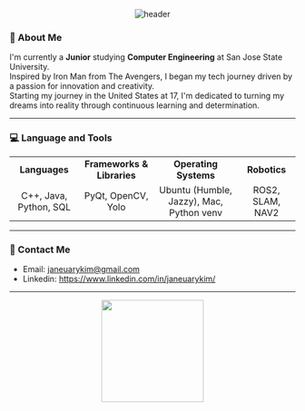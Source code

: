 <div align="center"> 
  
  ![header](https://capsule-render.vercel.app/api?type=blur&height=160&text=Hi%20There!👋%20I'm%20Jane%20Kim&color=gradient)

</div>

### 🌟 About Me

I'm currently a <b>Junior</b> studying <b>Computer Engineering</b> at San Jose State University. <br>
Inspired by Iron Man from The Avengers, I began my tech journey driven by a passion for innovation and creativity. <br>
Starting my journey in the United States at 17, I'm dedicated to turning my dreams into reality through continuous learning and determination.

---



### 💻 Language and Tools

<p>
  <table align="center">
    <tr>
      <td align="center"><strong>Languages</strong></td>
      <td align="center"><strong>Frameworks & Libraries</strong></td>
      <td align="center"><strong>Operating Systems</strong></td>
      <td align="center"><strong>Robotics</strong></td>
    </tr>
    <tr>
      <td align="center">
        C++,  Java,  Python,  SQL
      </td>
      <td align="center">
        PyQt, OpenCV, Yolo
      </td>
      <td align="center">
        Ubuntu (Humble, Jazzy), Mac, Python venv
      </td>
      <td align="center">
        ROS2, SLAM, NAV2
      </td>
    </tr>
  </table>
</p>

---



### 📧 Contact Me
- Email: janeuarykim@gmail.com
- Linkedin: https://www.linkedin.com/in/janeuarykim/

---



<div display: inline-block align="center">
  <a href="https://github.com/anuraghazra/github-readme-stats">
    <img height=180 align="center" src="https://github-readme-stats.vercel.app/api?username=janeberry&theme=tokyonight" />
  </a>
</div>
